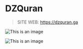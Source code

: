 # DZQuran

>SITE WEB: <https://dzquran.ga>

![This is an image](https://dzquran.ga/assets/img/1.jpg)

![This is an image](https://dzquran.ga/assets/img/2.jpg)